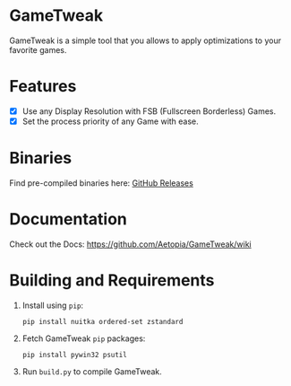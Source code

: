 # GameTweak
GameTweak is a simple tool that you allows to apply optimizations to your favorite games.

# Features

- [x] Use any Display Resolution with FSB (Fullscreen Borderless) Games.
- [x] Set the process priority of any Game with ease.

# Binaries
Find pre-compiled binaries here: [GitHub Releases](https://github.com/Aetopia/GameTweak/releases)

# Documentation
Check out the Docs: https://github.com/Aetopia/GameTweak/wiki

# Building and Requirements
1. Install using `pip`:
    ```
    pip install nuitka ordered-set zstandard
    ```
2. Fetch GameTweak `pip` packages:
    ```
    pip install pywin32 psutil
    ```
3. Run `build.py` to compile GameTweak.
